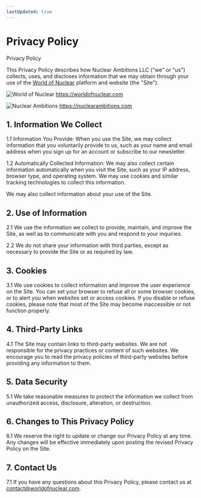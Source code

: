 ```yaml
---
lastUpdated: true
---
```


# Privacy Policy

Privacy Policy

This Privacy Policy describes how Nuclear Ambitions LLC ("we" or "us") collects, uses, and discloses information that we may obtain through your use of the [World of Nuclear](https://worldofnuclear.com) platform and website (the "Site").

![World of Nuclear](/images/logo-cherenkov-clear-bg.png)
https://worldofnuclear.com

![Nuclear Ambitions](/images/na-logo-full-tm.png)
https://nuclearambitions.com

## 1. Information We Collect

1.1 Information You Provide: When you use the Site, we may collect information that you voluntarily provide to us, such as your name and email address when you sign up for an account or subscribe to our newsletter.

1.2 Automatically Collected Information: We may also collect certain information automatically when you visit the Site, such as your IP address, browser type, and operating system. We may use cookies and similar tracking technologies to collect this information.

We may also collect information about your use of the Site.

## 2. Use of Information

2.1 We use the information we collect to provide, maintain, and improve the Site, as well as to communicate with you and respond to your inquiries.

2.2 We do not share your information with third parties, except as necessary to provide the Site or as required by law.

## 3. Cookies

3.1 We use cookies to collect information and improve the user experience on the Site. You can set your browser to refuse all or some browser cookies, or to alert you when websites set or access cookies. If you disable or refuse cookies, please note that most of the Site may become inaccessible or not function properly.

## 4. Third-Party Links

4.1 The Site may contain links to third-party websites. We are not responsible for the privacy practices or content of such websites. We encourage you to read the privacy policies of third-party websites before providing any information to them.

## 5. Data Security

5.1 We take reasonable measures to protect the information we collect from unauthorized access, disclosure, alteration, or destruction.

## 6. Changes to This Privacy Policy

6.1 We reserve the right to update or change our Privacy Policy at any time. Any changes will be effective immediately upon posting the revised Privacy Policy on the Site.

## 7. Contact Us

7.1 If you have any questions about this Privacy Policy, please contact us at contact@worldofnuclear.com.
